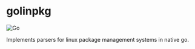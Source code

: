 # golinpkg
![Go](https://github.com/izkasi/golinpkg/workflows/Go/badge.svg?branch=master)

Implements parsers for linux package management systems in native go.
